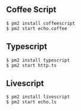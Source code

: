 
## Coffee Script

```
$ pm2 install coffeescript
$ pm2 start echo.coffee
```

## Typescript

```
$ pm2 install typescript
$ pm2 start http.ts
```

## Livescript


```
$ pm2 install livescript
$ pm2 start echo.ls
```
